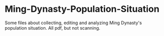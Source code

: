 # Ming-Dynasty-Population-Situation
Some files about collecting, editing and analyzing Ming Dynasty's population situation. All pdf, but not scanning.
